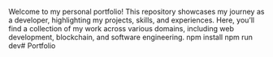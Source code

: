 Welcome to my personal portfolio! This repository showcases my journey as a developer, highlighting my projects, skills, and experiences. Here, you’ll find a collection of my work across various domains, including web development, blockchain, and software engineering.
npm install
npm run dev# Portfolio
